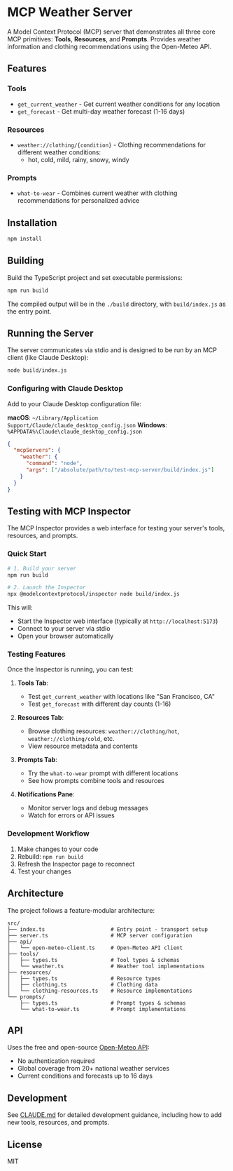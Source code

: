 # MCP Weather Server

A Model Context Protocol (MCP) server that demonstrates all three core MCP primitives: **Tools**, **Resources**, and **Prompts**. Provides weather information and clothing recommendations using the Open-Meteo API.

## Features

### Tools
- `get_current_weather` - Get current weather conditions for any location
- `get_forecast` - Get multi-day weather forecast (1-16 days)

### Resources
- `weather://clothing/{condition}` - Clothing recommendations for different weather conditions:
  - hot, cold, mild, rainy, snowy, windy

### Prompts
- `what-to-wear` - Combines current weather with clothing recommendations for personalized advice

## Installation

```bash
npm install
```

## Building

Build the TypeScript project and set executable permissions:

```bash
npm run build
```

The compiled output will be in the `./build` directory, with `build/index.js` as the entry point.

## Running the Server

The server communicates via stdio and is designed to be run by an MCP client (like Claude Desktop):

```bash
node build/index.js
```

### Configuring with Claude Desktop

Add to your Claude Desktop configuration file:

**macOS**: `~/Library/Application Support/Claude/claude_desktop_config.json`
**Windows**: `%APPDATA%\Claude\claude_desktop_config.json`

```json
{
  "mcpServers": {
    "weather": {
      "command": "node",
      "args": ["/absolute/path/to/test-mcp-server/build/index.js"]
    }
  }
}
```

## Testing with MCP Inspector

The MCP Inspector provides a web interface for testing your server's tools, resources, and prompts.

### Quick Start

```bash
# 1. Build your server
npm run build

# 2. Launch the Inspector
npx @modelcontextprotocol/inspector node build/index.js
```

This will:
- Start the Inspector web interface (typically at `http://localhost:5173`)
- Connect to your server via stdio
- Open your browser automatically

### Testing Features

Once the Inspector is running, you can test:

1. **Tools Tab**:
   - Test `get_current_weather` with locations like "San Francisco, CA"
   - Test `get_forecast` with different day counts (1-16)

2. **Resources Tab**:
   - Browse clothing resources: `weather://clothing/hot`, `weather://clothing/cold`, etc.
   - View resource metadata and contents

3. **Prompts Tab**:
   - Try the `what-to-wear` prompt with different locations
   - See how prompts combine tools and resources

4. **Notifications Pane**:
   - Monitor server logs and debug messages
   - Watch for errors or API issues

### Development Workflow

1. Make changes to your code
2. Rebuild: `npm run build`
3. Refresh the Inspector page to reconnect
4. Test your changes

## Architecture

The project follows a feature-modular architecture:

```
src/
├── index.ts                     # Entry point - transport setup
├── server.ts                    # MCP server configuration
├── api/
│   └── open-meteo-client.ts     # Open-Meteo API client
├── tools/
│   ├── types.ts                 # Tool types & schemas
│   └── weather.ts               # Weather tool implementations
├── resources/
│   ├── types.ts                 # Resource types
│   ├── clothing.ts              # Clothing data
│   └── clothing-resources.ts    # Resource implementations
└── prompts/
    ├── types.ts                 # Prompt types & schemas
    └── what-to-wear.ts          # Prompt implementations
```

## API

Uses the free and open-source [Open-Meteo API](https://open-meteo.com):
- No authentication required
- Global coverage from 20+ national weather services
- Current conditions and forecasts up to 16 days

## Development

See [CLAUDE.md](CLAUDE.md) for detailed development guidance, including how to add new tools, resources, and prompts.

## License

MIT
